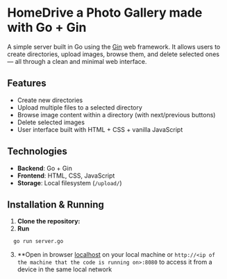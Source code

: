 # HomeDrive a Photo Gallery made with Go + Gin

A simple server built in Go using the [Gin](https://github.com/gin-gonic/gin) web framework. It allows users to create directories, upload images, browse them, and delete selected ones — all through a clean and minimal web interface.

## Features

- Create new directories
- Upload multiple files to a selected directory
- Browse image content within a directory (with next/previous buttons)
- Delete selected images
- User interface built with HTML + CSS + vanilla JavaScript

## Technologies

- **Backend**: Go + Gin
- **Frontend**: HTML, CSS, JavaScript
- **Storage**: Local filesystem (`/upload/`)

## Installation & Running

1. **Clone the repository:**
2. **Run**
```bash
  go run server.go
```
3. **Open in browser [localhost](http://localhost:8080) on your local machine or `http://<ip of the machine that the code is running on>:8080` to access it from a device in the same local network
